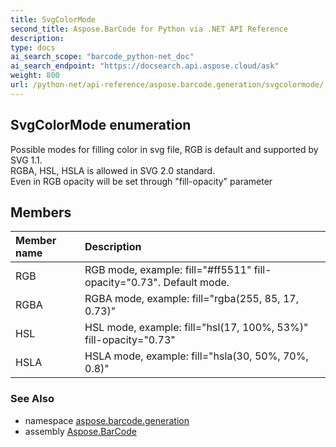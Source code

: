```yaml
---
title: SvgColorMode
second_title: Aspose.BarCode for Python via .NET API Reference
description: 
type: docs
ai_search_scope: "barcode_python-net_doc"
ai_search_endpoint: "https://docsearch.api.aspose.cloud/ask"
weight: 800
url: /python-net/api-reference/aspose.barcode.generation/svgcolormode/
---
```


## SvgColorMode enumeration

Possible modes for filling color in svg file, RGB is default and supported by SVG 1.1.<br/>            RGBA, HSL, HSLA is allowed in SVG 2.0 standard.<br/>            Even in RGB opacity will be set through "fill-opacity" parameter

## Members
| Member name | Description |
| :- | :- |
|RGB|RGB mode, example: fill="#ff5511" fill-opacity="0.73". Default mode.|
|RGBA|RGBA mode, example: fill="rgba(255, 85, 17, 0.73)"|
|HSL|HSL mode, example: fill="hsl(17, 100%, 53%)" fill-opacity="0.73"|
|HSLA|HSLA mode, example: fill="hsla(30, 50%, 70%, 0.8)"|

### See Also

* namespace [aspose.barcode.generation](/barcode/python-net/api-reference/aspose.barcode.generation/)
* assembly [Aspose.BarCode](/barcode/python-net/api-reference/)

